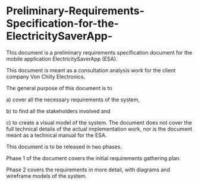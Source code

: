 # Preliminary-Requirements-Specification-for-the-ElectricitySaverApp-

This document is a preliminary requirements specification document for the mobile application ElectricitySaverApp (ESA).

This document is meant as a consultation analysis work for the client company Von Chilly Electronics. 

The general purpose of this document is to 

a) cover all the necessary requirements of the system, 

b) to find all the stakeholders involved and 

c) to create a visual model of the system. The document does not cover the full technical details of the actual implementation work, nor is the document meant as a technical manual for the ESA.

This document is to be released in two phases. 

Phase 1 of the document covers the initial requirements gathering plan. 

Phase 2 covers the requirements in more detail, with diagrams and wireframe models of the system.

